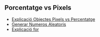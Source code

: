 ## Porcentatge vs Pixels

* [Explicació Objectes Pixels vs Percentatge](https://www.youtube.com/watch?v=fgl8IQS_YFU&list=PLwMWARFV3qSr_B0dIewfvIExuuYogisHP&index=3)
* [Generar Numeros Aleatoris](https://www.youtube.com/watch?v=xdegKBKRxa0&list=PLwMWARFV3qSr_B0dIewfvIExuuYogisHP&index=8)
* [Explicació for](https://www.youtube.com/watch?v=p526e1h2m0A&list=PLCTD_CpMeEKS15LJHtAIocRCnHSLFuktA&index=29)
